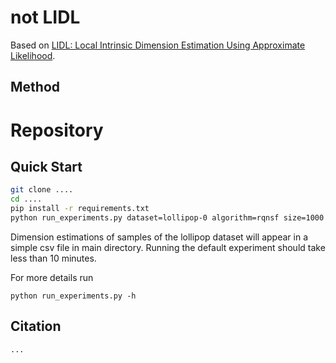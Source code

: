 # not LIDL

Based on [LIDL: Local Intrinsic Dimension Estimation Using Approximate Likelihood](https://arxiv.org/abs/2206.14882).

## Method

# Repository

## Quick Start

```sh
git clone ....
cd ....
pip install -r requirements.txt
python run_experiments.py dataset=lollipop-0 algorithm=rqnsf size=1000 --delta 0.05 --num_deltas 12 --device cuda
```

Dimension estimations of samples of the lollipop dataset will appear in a simple csv file in main directory. Running the default experiment should take less than 10 minutes.

For more details run
```
python run_experiments.py -h
```


[//]: # (## Parameters)

[//]: # ()
[//]: # (The safest parameters to experiment with are:)

[//]: # (- dataset: there are multiple datasets available &#40;implemented in datasets.py, you can list them with `python run_experiments.py -h`&#41;)

[//]: # (- algorithm: &#40;rqnsf, gm or maf if you want to use LIDL&#41;. We've also added some of the most common algorithms used for LID estimation &#40;mle, corrdim&#41;)

[//]: # (- size: smaller dataset size can increase speed, but reduce accuracy)

[//]: # ()
[//]: # ()
[//]: # (num_deltas increases the accuracy at the cost of running time.)


## Citation
```
...
```
